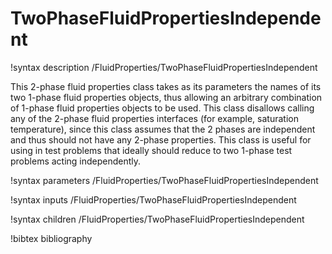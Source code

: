 # TwoPhaseFluidPropertiesIndependent

!syntax description /FluidProperties/TwoPhaseFluidPropertiesIndependent

This 2-phase fluid properties class takes as its parameters the names of its
two 1-phase fluid properties objects, thus allowing an arbitrary combination of
1-phase fluid properties objects to be used. This class disallows calling any
of the 2-phase fluid properties interfaces (for example, saturation temperature),
since this class assumes that the 2 phases are independent and thus should
not have any 2-phase properties. This class is useful for using in test problems
that ideally should reduce to two 1-phase test problems acting independently.

!syntax parameters /FluidProperties/TwoPhaseFluidPropertiesIndependent

!syntax inputs /FluidProperties/TwoPhaseFluidPropertiesIndependent

!syntax children /FluidProperties/TwoPhaseFluidPropertiesIndependent

!bibtex bibliography
